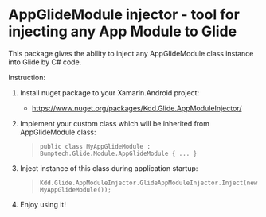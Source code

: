 #  AppGlideModule injector - tool for injecting any App Module to Glide

This package gives the ability to inject any AppGlideModule class instance into Glide by C# code.

Instruction:
1. Install nuget package to your Xamarin.Android project: 
    - https://www.nuget.org/packages/Kdd.Glide.AppModuleInjector/

2. Implement your custom class which will be inherited from AppGlideModule class:
    >`public class MyAppGlideModule : Bumptech.Glide.Module.AppGlideModule { ... }`

3. Inject instance of this class during application startup:
    >`Kdd.Glide.AppModuleInjector.GlideAppModuleInjector.Inject(new MyAppGlideModule());`

4. Enjoy using it!
